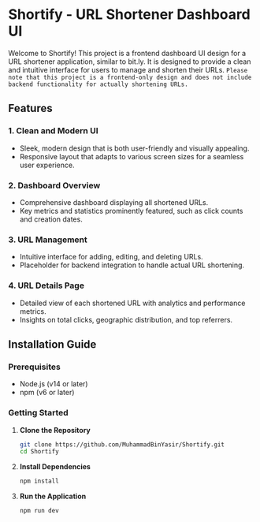 # Shortify - URL Shortener Dashboard UI

Welcome to Shortify! This project is a frontend dashboard UI design for a URL shortener application, similar to bit.ly. It is designed to provide a clean and intuitive interface for users to manage and shorten their URLs. ``Please note that this project is a frontend-only design and does not include backend functionality for actually shortening URLs.``

## Features

### 1. Clean and Modern UI
- Sleek, modern design that is both user-friendly and visually appealing.
- Responsive layout that adapts to various screen sizes for a seamless user experience.

### 2. Dashboard Overview
- Comprehensive dashboard displaying all shortened URLs.
- Key metrics and statistics prominently featured, such as click counts and creation dates.

### 3. URL Management
- Intuitive interface for adding, editing, and deleting URLs.
- Placeholder for backend integration to handle actual URL shortening.

### 4. URL Details Page
- Detailed view of each shortened URL with analytics and performance metrics.
- Insights on total clicks, geographic distribution, and top referrers.


## Installation Guide

### Prerequisites
- Node.js (v14 or later)
- npm (v6 or later)

### Getting Started

1. **Clone the Repository**

   ```bash
   git clone https://github.com/MuhammadBinYasir/Shortify.git
   cd Shortify

2. **Install Dependencies**

   ```bash
   npm install

3. **Run the Application**

   ```bash
   npm run dev
